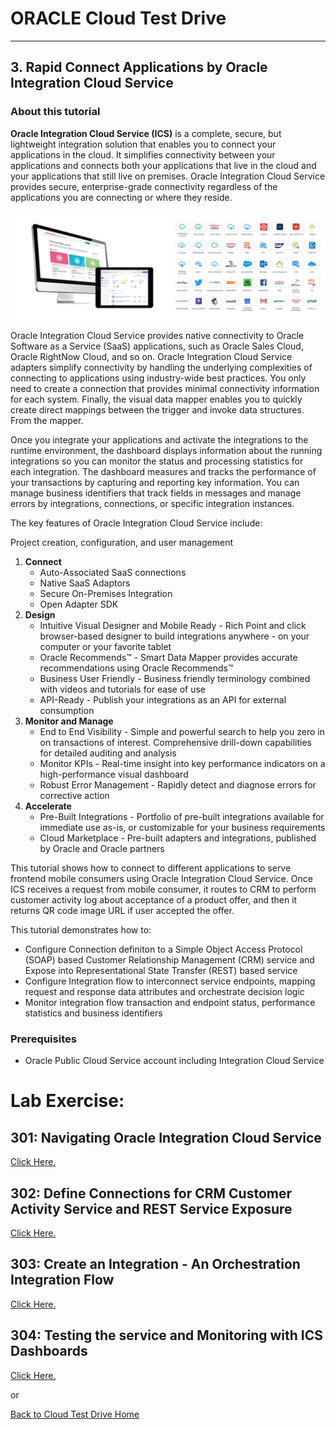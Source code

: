 # ORACLE Cloud Test Drive #
-----
## 3. Rapid Connect Applications by Oracle Integration Cloud Service ##

### About this tutorial ###
**Oracle Integration Cloud Service (ICS)** is a complete, secure, but lightweight integration solution that enables you to connect your applications in the cloud. It simplifies connectivity between your applications and connects both your applications that live in the cloud and your applications that still live on premises. Oracle Integration Cloud Service provides secure, enterprise-grade connectivity regardless of the applications you are connecting or where they reside.

![](images/00.ics.png)

Oracle Integration Cloud Service provides native connectivity to Oracle Software as a Service (SaaS) applications, such as Oracle Sales Cloud, Oracle RightNow Cloud, and so on. Oracle Integration Cloud Service adapters simplify connectivity by handling the underlying complexities of connecting to applications using industry-wide best practices. You only need to create a connection that provides minimal connectivity information for each system. Finally, the visual data mapper enables you to quickly create direct mappings between the trigger and invoke data structures. From the mapper.

Once you integrate your applications and activate the integrations to the runtime environment, the dashboard displays information about the running integrations so you can monitor the status and processing statistics for each integration. The dashboard measures and tracks the performance of your transactions by capturing and reporting key information. You can manage business identifiers that track fields in messages and manage errors by integrations, connections, or specific integration instances.

The key features of Oracle Integration Cloud Service include:

Project creation, configuration, and user management

1. **Connect**
    - Auto-Associated SaaS connections
	- Native SaaS Adaptors
	- Secure On-Premises Integration
	- Open Adapter SDK
2. **Design**
    - Intuitive Visual Designer and Mobile Ready - Rich Point and click browser-based designer to build integrations anywhere - on your computer or your favorite tablet
    - Oracle Recommends™ - Smart Data Mapper provides accurate recommendations using Oracle Recommends™
    - Business User Friendly - Business friendly terminology combined with videos and tutorials for ease of use
    - API-Ready - Publish your integrations as an API for external consumption
3. **Monitor and Manage**
    - End to End Visibility - Simple and powerful search to help you zero in on transactions of interest. Comprehensive drill-down capabilities for detailed auditing and analysis
    - Monitor KPIs - Real-time insight into key performance indicators on a high-performance visual dashboard
    - Robust Error Management - Rapidly detect and diagnose errors for corrective action
4. **Accelerate**
    - Pre-Built Integrations - Portfolio of pre-built integrations available for immediate use as-is, or customizable for your business requirements
    - Cloud Marketplace - Pre-built adapters and integrations, published by Oracle and Oracle partners

This tutorial shows how to connect to different applications to serve frontend mobile consumers using Oracle Integration Cloud Service. Once ICS receives a request from mobile consumer, it routes to CRM to perform customer activity log about acceptance of a product offer, and then it returns QR code image URL if user accepted the offer.

This tutorial demonstrates how to:

- Configure Connection definiton to a Simple Object Access Protocol (SOAP) based Customer Relationship Management (CRM) service and Expose into Representational State Transfer (REST) based service
- Configure Integration flow to interconnect service endpoints, mapping request and response data attributes and orchestrate decision logic
- Monitor integration flow transaction and endpoint status, performance statistics and business identifiers

### Prerequisites ###

- Oracle Public Cloud Service account including Integration Cloud Service

# Lab Exercise:

## 301: Navigating Oracle Integration Cloud Service ##

[Click Here.](301-IntegrationsLab.md)

## 302: Define Connections for CRM Customer Activity Service and REST Service Exposure ##

[Click Here.](302-IntegrationsLab.md)

## 303: Create an Integration - An Orchestration Integration Flow ##

[Click Here.](303-IntegrationsLab.md)

## 304: Testing the service and Monitoring with ICS Dashboards ##

[Click Here.](304-IntegrationsLab.md)

or

[Back to Cloud Test Drive Home](../README.md)
